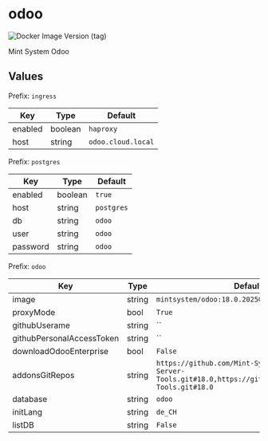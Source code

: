 # odoo

![Docker Image Version (tag)](https://img.shields.io/docker/v/mintsystem/odoo/18.0)

Mint System Odoo

## Values

Prefix: `ingress`

| Key     | Type    | Default            |
| ------- | ------- | ------------------ |
| enabled | boolean | `haproxy`          |
| host    | string  | `odoo.cloud.local` |

Prefix: `postgres`

| Key      | Type    | Default              |
| -------- | ------- | -------------------- |
| enabled  | boolean | `true` |
| host     | string  | `postgres`           |
| db       | string  | `odoo`               |
| user     | string  | `odoo`               |
| password | string  | `odoo`               |

Prefix: `odoo`

| Key                       | Type   | Default                                                                                                       |
| ------------------------- | ------ | ------------------------------------------------------------------------------------------------------------- |
| image                     | string | `mintsystem/odoo:18.0.20250401`                                                                               |
| proxyMode                 | bool   | `True`                                                                                                        |
| githubUserame             | string | ``                                                                                                            |
| githubPersonalAccessToken | string | ``                                                                                                            |
| downloadOdooEnterprise    | bool   | `False`                                                                                                       |
| addonsGitRepos            | string | `https://github.com/Mint-System/Odoo-Apps-Server-Tools.git#18.0,https://github.com/OCA/Server-Tools.git#18.0` |
| database                  | string | `odoo`                                                                                                        |
| initLang                  | string | `de_CH`                                                                                                       |
| listDB                    | string | `False`                                                                                                       |
